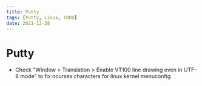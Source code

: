 ```yaml
---
title: Putty
tags: [Putty, Linux, TODO]
date: 2021-12-28
---
```


# Putty

- Check "Window > Translation > Enable VT100 line drawing even in UTF-8 mode" to fix ncurses
  characters for linux kernel menuconfig